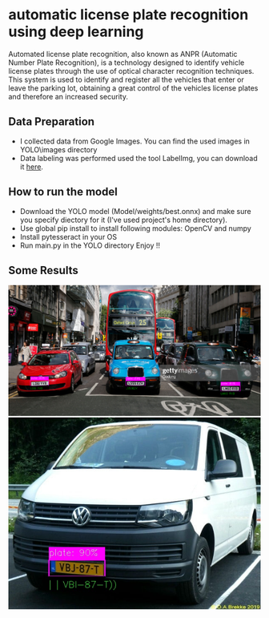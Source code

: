 # automatic license plate recognition using deep learning
Automated license plate recognition, also known as ANPR (Automatic Number Plate Recognition), is a technology designed to identify vehicle license plates through the use of optical character recognition techniques. This system is used to identify and register all the vehicles that enter or leave the parking lot, obtaining a great control of the vehicles license plates and therefore an increased security.

## Data Preparation
- I collected data from Google Images. You can find the used images in YOLO\images directory
- Data labeling was performed used the tool LabelImg, you can download it [here](https://github.com/heartexlabs/labelImg).

## How to run the model
- Download the YOLO model (Model/weights/best.onnx) and make sure you specify diectory for it (I've used project's home directory).
- Use global pip install to install following modules: OpenCV and numpy
- Install pytesseract in your OS
- Run main.py in the YOLO directory
Enjoy !!

## Some Results
![Result1](Results/sm.png)
![Result2](Results/N35.jpeg)
